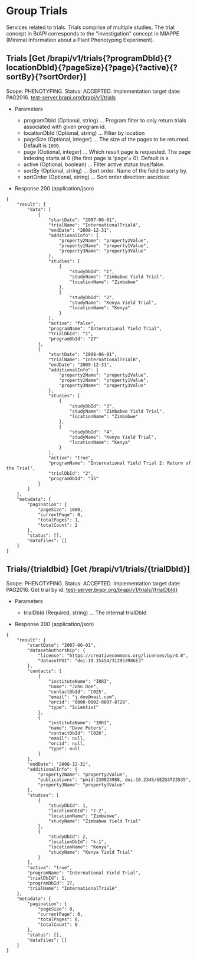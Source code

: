 
# Group Trials

Services related to trials. Trials comprise of multiple studies. The trial concept in BrAPI corresponds to the "investigation" concept in MIAPPE (Minimal Information about a Plant Phenotyping Experiment).




## Trials [Get /brapi/v1/trials{?programDbId}{?locationDbId}{?pageSize}{?page}{?active}{?sortBy}{?sortOrder}]

 Scope: PHENOTYPING. Status: ACCEPTED. Implementation target date: PAG2016.
<a href="https://test-server.brapi.org/brapi/v1/trials"> test-server.brapi.org/brapi/v1/trials</a> 

+ Parameters
    + programDbId (Optional, string) ... Program filter to only return trials associated with given program id.
    + locationDbId (Optional, string) ... Filter by location
    + pageSize (Optional, integer) ... The size of the pages to be returned. Default is `1000`.
    + page (Optional, integer) ... Which result page is requested. The page indexing starts at 0 (the first page is 'page'= 0). Default is `0`.
    + active (Optional, boolean) ... Filter active status true/false.
    + sortBy (Optional, string) ... Sort order. Name of the field to sorty by.
    + sortOrder (Optional, string) ... Sort order direction: asc/desc


+ Response 200 (application/json)
```
{
    "result": {
        "data": [
            {
                "startDate": "2007-06-01",
                "trialName": "InternationalTrialA",
                "endDate": "2008-12-31",
                "additionalInfo": {
                    "property2Name": "property2Value",
                    "property1Name": "property1Value",
                    "property3Name": "property3Value"
                },
                "studies": [
                    {
                        "studyDbId": "1",
                        "studyName": "Zimbabwe Yield Trial",
                        "locationName": "Zimbabwe"
                    },
                    {
                        "studyDbId": "2",
                        "studyName": "Kenya Yield Trial",
                        "locationName": "Kenya"
                    }
                ],
                "active": "false",
                "programName": "International Yield Trial",
                "trialDbId": "1",
                "programDbId": "27"
            },
            {
                "startDate": "2008-06-01",
                "trialName": "InternationalTrialB",
                "endDate": "2009-12-31",
                "additionalInfo": {
                    "property2Name": "property2Value",
                    "property1Name": "property1Value",
                    "property3Name": "property3Value"
                },
                "studies": [
                    {
                        "studyDbId": "3",
                        "studyName": "Zimbabwe Yield Trial",
                        "locationName": "Zimbabwe"
                    },
                    {
                        "studyDbId": "4",
                        "studyName": "Kenya Yield Trial",
                        "locationName": "Kenya"
                    }
                ],
                "active": "true",
                "programName": "International Yield Trial 2: Return of the Trial",
                "trialDbId": "2",
                "programDbId": "35"
            }
        ]
    },
    "metadata": {
        "pagination": {
            "pageSize": 1000,
            "currentPage": 0,
            "totalPages": 1,
            "totalCount": 2
        },
        "status": [],
        "datafiles": []
    }
}
```

## Trials/{trialdbid} [Get /brapi/v1/trials/{trialDbId}]

 Scope: PHENOTYPING. Status: ACCEPTED. Implementation target date: PAG2016.
Get trial by id.
<a href="https://test-server.brapi.org/brapi/v1/trials"> test-server.brapi.org/brapi/v1/trials/{trialDbId}</a> 

+ Parameters
    + trialDbId (Required, string) ... The internal trialDbId


+ Response 200 (application/json)
```
{
    "result": {
        "startDate": "2007-06-01",
        "datasetAuthorship": {
            "license": "https://creativecommons.org/licenses/by/4.0",
            "datasetPUI": "doi:10.15454/312953986E3"
        },
        "contacts": [
            {
                "instituteName": "IRRI",
                "name": "John Doe",
                "contactDbId": "C025",
                "email": "j.doe@mail.com",
                "orcid": "0000-0002-0607-8728",
                "type": "Scientist"
            },
            {
                "instituteName": "IRRI",
                "name": "Dave Peters",
                "contactDbId": "C026",
                "email": null,
                "orcid": null,
                "type": null
            }
        ],
        "endDate": "2008-12-31",
        "additionalInfo": {
            "property2Name": "property2Value",
            "publications": "pmid:239823988, doi:10.2345/GEZG3T23535",
            "property3Name": "property3Value"
        },
        "studies": [
            {
                "studyDbId": 1,
                "locationDbId": "z-2",
                "locationName": "Zimbabwe",
                "studyName": "Zimbabwe Yield Trial"
            },
            {
                "studyDbId": 2,
                "locationDbId": "k-1",
                "locationName": "Kenya",
                "studyName": "Kenya Yield Trial"
            }
        ],
        "active": "true",
        "programName": "International Yield Trial",
        "trialDbId": 1,
        "programDbId": 27,
        "trialName": "InternationalTrialA"
    },
    "metadata": {
        "pagination": {
            "pageSize": 0,
            "currentPage": 0,
            "totalPages": 0,
            "totalCount": 0
        },
        "status": [],
        "datafiles": []
    }
}
```